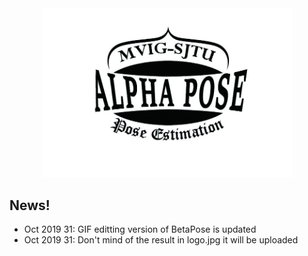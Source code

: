 
<div align="center">
    <img src="doc/logo.jpg", width="400">
</div>

## News!
- Oct 2019 31: GIF editting version of BetaPose is updated
- Oct 2019 31: Don't mind of the result in logo.jpg it will be uploaded
